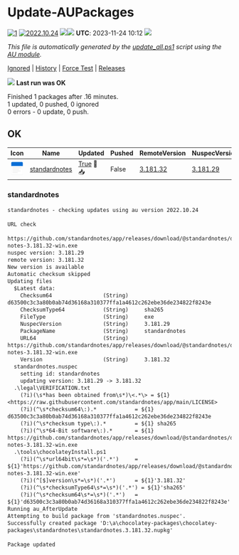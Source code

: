 # Update-AUPackages
[![1](https://img.shields.io/badge/AU%20packages-1-red.svg)](#ok)
[![2022.10.24](https://img.shields.io/badge/AU-2022.10.24-blue.svg)](https://www.powershellgallery.com/packages/AU)
[![](http://transparent-favicon.info/favicon.ico)](#)[![](http://transparent-favicon.info/favicon.ico)](#)
**UTC**: 2023-11-24 10:12 [![](http://transparent-favicon.info/favicon.ico)](#) [](https://github.com/)

_This file is automatically generated by the [update_all.ps1](https://github.com/majkinetor/au-packages-template/blob/master/update_all.ps1) script using the [AU module](https://github.com/majkinetor/au)._

[Ignored](#ignored) | [History](#update-history) | [Force Test](https://gist.github.com/) | [Releases](https://github.com//tags)

<img src='https://cdn.jsdelivr.net/gh/majkinetor/au@master/AU/Plugins/Report/r_ok.png' width='24'> **Last run was OK**

Finished 1 packages after .16 minutes.  
1 updated, 0 pushed, 0 ignored  
0 errors - 0 update, 0 push.  


## OK


|Icon|Name|Updated|Pushed|RemoteVersion|NuspecVersion|
|---|---|---|---|---|---|
|<img src="https://raw.githubusercontent.com/standardnotes/app/main/packages/desktop/build/icon/Icon-512x512.png" width="32" height="32"/>|[standardnotes](https://chocolatey.org/packages/standardnotes/3.181.32)|[True](#standardnotes) &#x1F538; &#x1F4E5;|False|[3.181.32](https://standardnotes.com)|[3.181.29](https://github.com/USERNAME/REPOSITORY-NAME/tree/master/automatic/standardnotes)|


### standardnotes



```
standardnotes - checking updates using au version 2022.10.24

URL check
  https://github.com/standardnotes/app/releases/download/@standardnotes/desktop@3.181.32/standard-notes-3.181.32-win.exe
nuspec version: 3.181.29
remote version: 3.181.32
New version is available
Automatic checksum skipped
Updating files
  $Latest data:
    Checksum64                (String)     d63500c3c3a80b0ab74d36168a310377ffa1a4612c262ebe36de234822f8243e
    ChecksumType64            (String)     sha265
    FileType                  (String)     exe
    NuspecVersion             (String)     3.181.29
    PackageName               (String)     standardnotes
    URL64                     (String)     https://github.com/standardnotes/app/releases/download/@standardnotes/desktop@3.181.32/standard-notes-3.181.32-win.exe
    Version                   (String)     3.181.32
  standardnotes.nuspec
    setting id: standardnotes
    updating version: 3.181.29 -> 3.181.32
  .\legal\VERIFICATION.txt
    (?i)(\s*has been obtained from\s*)\<.*\> = ${1}<https://raw.githubusercontent.com/standardnotes/app/main/LICENSE>
    (?i)(^\s*checksum64\:).*            = ${1} d63500c3c3a80b0ab74d36168a310377ffa1a4612c262ebe36de234822f8243e
    (?i)(^\s*checksum type\:).*         = ${1} sha265
    (?i)(^\s*64-Bit software\:).*       = ${1} https://github.com/standardnotes/app/releases/download/@standardnotes/desktop@3.181.32/standard-notes-3.181.32-win.exe
  .\tools\chocolateyInstall.ps1
    (?i)(^\s*url64bit\s*=\s*)('.*')     = ${1}'https://github.com/standardnotes/app/releases/download/@standardnotes/desktop@3.181.32/standard-notes-3.181.32-win.exe'
    (?i)(^[$]version\s*=\s*)('.*')      = ${1}'3.181.32'
    (?i)(^\s*checksumType64\s*=\s*)('.*') = ${1}'sha265'
    (?i)(^\s*checksum64\s*=\s*)('.*')   = ${1}'d63500c3c3a80b0ab74d36168a310377ffa1a4612c262ebe36de234822f8243e'
Running au_AfterUpdate
Attempting to build package from 'standardnotes.nuspec'.
Successfully created package 'D:\a\chocolatey-packages\chocolatey-packages\standardnotes\standardnotes.3.181.32.nupkg'

Package updated
```

